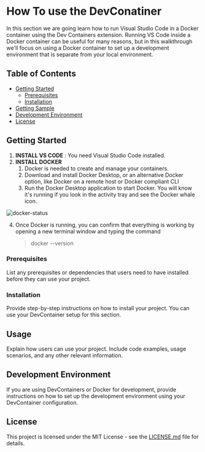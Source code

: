# How To use the DevConatiner

In this section we are going learn how to run Visual Studio Code in a Docker container using the Dev Containers extension.
Running VS Code inside a Docker container can be useful for many reasons, but in this walkthrough we'll focus on using a Docker container to set up a development environment that is separate from your local environment.

## Table of Contents
- [Getting Started](#getting-started)
  - [Prerequisites](#prerequisites)
  - [Installation](#installation)
- [Getting Sample](#usage)
- [Development Environment](#development-environment)
- [License](#license)

## Getting Started

1. **INSTALL VS CODE** : You need Visual Studio Code installed.
2. **INSTALL DOCKER**
   1. Docker is needed to create and manage your containers.
   2. Download and install Docker Desktop, or an alternative Docker option, like Docker on a remote host or Docker compliant        CLI
   3. Run the Docker Desktop application to start Docker. You will know it's running if you look in the activity tray and          see the Docker whale icon.


![docker-status](https://github.com/Manavbangotra/Python/assets/87271558/792766c3-2d68-461d-8e22-cfa7e22c0d23)

  4. Once Docker is running, you can confirm that everything is working by opening a new terminal window and typing the command
     > docker --version

### Prerequisites

List any prerequisites or dependencies that users need to have installed before they can use your project.

### Installation

Provide step-by-step instructions on how to install your project. You can use your DevContainer setup for this section.

## Usage

Explain how users can use your project. Include code examples, usage scenarios, and any other relevant information.

## Development Environment

If you are using DevContainers or Docker for development, provide instructions on how to set up the development environment using your DevContainer configuration.

## License

This project is licensed under the MIT License - see the [LICENSE.md](LICENSE.md) file for details.



